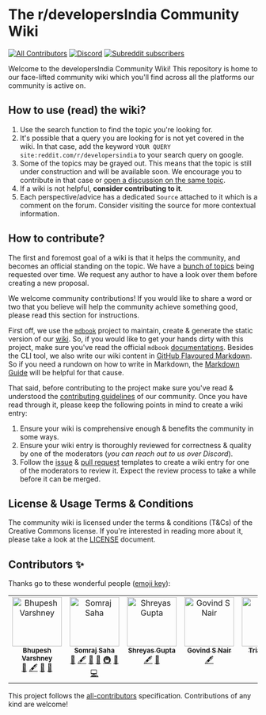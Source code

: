 # The r/developersIndia Community Wiki

[![All Contributors](https://img.shields.io/badge/all_contributors-3-orange.svg)](#contributors-)
[![Discord](https://img.shields.io/discord/669880381649977354?color=%237289da&label=Discord&logo=Discord)](https://discordapp.com/invite/MKXMSNC)
[![Subreddit subscribers](https://img.shields.io/badge/dynamic/json?url=https%3A%2F%2Fdevelopersindia.github.io%2Fmetrics%2Fdata%2F&query=%24.totalMembers&suffix=%20members&style=flat&logo=reddit&label=r%2FdevelopersIndia&color=orange&link=https%3A%2F%2Fwww.reddit.com%2Fr%2FdevelopersIndia)](https://www.reddit.com/r/developersIndia/)

Welcome to the developersIndia Community Wiki! This repository is home to our
face-lifted community wiki which you'll find across all the platforms our
community is active on.

## How to use (read) the wiki?

1. Use the search function to find the topic you're looking for.
2. It's possible that a query you are looking for is not yet covered in the
   wiki. In that case, add the keyword `YOUR QUERY site:reddit.com/r/developersindia` to your search query on google.
3. Some of the topics may be grayed out. This means that the topic is still under construction and will be available soon. We encourage you to contribute in that case or [open a discussion on the same topic](https://github.com/developersIndia/wiki/discussions).
4. If a wiki is not helpful, **consider contributing to it**.
5. Each perspective/advice has a dedicated `Source` attached to it which is a comment on the forum. Consider visiting the source for more contextual information.

## How to contribute?

The first and foremost goal of a wiki is that it helps the community, and
becomes an official standing on the topic. We have a
[bunch of topics](https://github.com/developersIndia/wiki/discussions/21) being
requested over time. We request any author to have a look over them before
creating a new proposal.

We welcome community contributions! If you would like to share a word or two
that you believe will help the community achieve something good, please read
this section for instructions.

First off, we use the [`mdbook`][1] project to maintain, create & generate the
static version of our [wiki][2]. So, if you would like to get your hands dirty
with this project, make sure you've read the official `mdbook`
[documentations][3]. Besides the CLI tool, we also write our wiki content in
[GitHub Flavoured Markdown][4]. So if you need a rundown on how to write in
Markdown, the [Markdown Guide][5] will be helpful for that cause.

That said, before contributing to the project make sure you've read & understood
the [contributing guidelines][6] of our community. Once you have read through
it, please keep the following points in mind to create a wiki entry:

1. Ensure your wiki is comprehensive enough & benefits the community in some
   ways.
2. Ensure your wiki entry is thoroughly reviewed for correctness & quality by
   one of the moderators (_you can reach out to us over Discord_).
3. Follow the [issue][7] & [pull request][8] templates to create a wiki entry
   for one of the moderators to review it. Expect the review process to take a
   while before it can be merged.


## License & Usage Terms & Conditions

The community wiki is licensed under the terms & conditions (T&Cs) of the
Creative Commons license. If you're interested in reading more about it, please
take a look at the [LICENSE][9] document.

<!-- Reference Links -->

[1]: https://github.com/rust-lang/mdbook
[2]: https://wiki.developersindia.in
[3]: https://rust-lang.github.io/mdBook
[4]: https://github.github.com/gfm
[5]: https://www.markdownguide.org
[6]: https://github.com/developersIndia/wiki/blob/main/CONTRIBUTING.md
[7]: https://github.com/developersIndia/wiki/issues/new/choose
[8]: https://github.com/developersIndia/wiki/compare
[9]: https://github.com/developersIndia/wiki/blob/main/LICENSE

## Contributors ✨

Thanks go to these wonderful people
([emoji key](https://allcontributors.org/docs/en/emoji-key)):

<!-- ALL-CONTRIBUTORS-LIST:START - Do not remove or modify this section -->
<!-- prettier-ignore-start -->
<!-- markdownlint-disable -->
<table>
  <tbody>
    <tr>
      <td align="center" valign="top" width="14.28%"><a href="http://bhupesh.me"><img src="https://avatars.githubusercontent.com/u/34342551?v=4?s=100" width="100px;" alt="Bhupesh Varshney"/><br /><sub><b>Bhupesh Varshney</b></sub></a><br /><a href="https://github.com/developersIndia/wiki/pulls?q=is%3Apr+reviewed-by%3ABhupesh-V" title="Reviewed Pull Requests">👀</a> <a href="#content-Bhupesh-V" title="Content">🖋</a> <a href="#ideas-Bhupesh-V" title="Ideas, Planning, & Feedback">🤔</a> <a href="#projectManagement-Bhupesh-V" title="Project Management">📆</a></td>
      <td align="center" valign="top" width="14.28%"><a href="https://jarmos.vercel.app"><img src="https://avatars.githubusercontent.com/u/31373860?v=4?s=100" width="100px;" alt="Somraj Saha"/><br /><sub><b>Somraj Saha</b></sub></a><br /><a href="https://github.com/developersIndia/wiki/pulls?q=is%3Apr+reviewed-by%3AJarmos-san" title="Reviewed Pull Requests">👀</a> <a href="#content-Jarmos-san" title="Content">🖋</a> <a href="#ideas-Jarmos-san" title="Ideas, Planning, & Feedback">🤔</a> <a href="#projectManagement-Jarmos-san" title="Project Management">📆</a> <a href="#infra-Jarmos-san" title="Infrastructure (Hosting, Build-Tools, etc)">🚇</a> <a href="#tool-Jarmos-san" title="Tools">🔧</a> <a href="https://github.com/developersIndia/wiki/commits?author=Jarmos-san" title="Code">💻</a></td>
      <td align="center" valign="top" width="14.28%"><a href="https://shreyasgupta.in"><img src="https://avatars.githubusercontent.com/u/20678047?v=4?s=100" width="100px;" alt="Shreyas Gupta"/><br /><sub><b>Shreyas Gupta</b></sub></a><br /><a href="#content-sggts04" title="Content">🖋</a> <a href="#ideas-sggts04" title="Ideas, Planning, & Feedback">🤔</a></td>
      <td align="center" valign="top" width="14.28%"><a href="http://govindsnair.netlify.app"><img src="https://avatars.githubusercontent.com/u/115881229?v=4?s=100" width="100px;" alt="Govind S Nair"/><br /><sub><b>Govind S Nair</b></sub></a><br /><a href="#content-g0v1ndN" title="Content">🖋</a></td>
      <td align="center" valign="top" width="14.28%"><a href="https://github.com/triach-rold"><img src="https://avatars.githubusercontent.com/u/156170660?v=4?s=100" width="100px;" alt="Triach Rold"/><br /><sub><b>Triach Rold</b></sub></a><br /><a href="#content-triach-rold" title="Content">🖋</a></td>
      <td align="center" valign="top" width="14.28%"><a href="https://asce-21.github.io/"><img src="https://avatars.githubusercontent.com/u/39599300?v=4?s=100" width="100px;" alt="Sanam Dhar"/><br /><sub><b>Sanam Dhar</b></sub></a><br /><a href="#content-asce-21" title="Content">🖋</a></td>
      <td align="center" valign="top" width="14.28%"><a href="https://github.com/ryukaizen"><img src="https://avatars.githubusercontent.com/u/55140313?v=4?s=100" width="100px;" alt="Akash"/><br /><sub><b>Akash</b></sub></a><br /><a href="#content-ryukaizen" title="Content">🖋</a></td>
    </tr>
  </tbody>
</table>

<!-- markdownlint-restore -->
<!-- prettier-ignore-end -->

<!-- ALL-CONTRIBUTORS-LIST:END -->

This project follows the
[all-contributors](https://github.com/all-contributors/all-contributors)
specification. Contributions of any kind are welcome!
